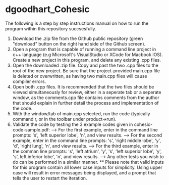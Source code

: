 # dgoodhart_Cohesic

The following is a step by step instructions manual on how to run the program within this repository succsesfully. 

1. Download the .zip file from the Github public repository (green "download" button on the right hand side of the Github screen).
2. Open a program that is capable of running a command line project in c++ language (e.g Microsoft's VisualStudio or XCode for Macbook IOS). Create a new project in this program, and delete any existing .cpp files. 
2. Open the downloaded .zip file. Copy and past the two .cpp files to the root of the new project. Be sure that the project-provided main.cpp file is deleted or overwritten, as having two main.cpp files will cause compiler errors. 
3. Open both .cpp files. It is recommended that the two files should be viewed simultaneously for review, either in a seperate tab or a seperate window, as the comments.cpp file contains comments from the author that should explain in further detail the process and implementation of the code. 
4. With the window/tab of main.cpp selected, run the code (typically command r, or in the toolbar under product->run). 
5. Validate the code by testing the 3 example codes given in cohesic-code-sample.pdf:
--> For the first example, enter in the command line prompts: 's', 'left superior lobe', 'n', and view results. 
--> For the second example, enter in the command line prompts: 's', 'right middle lobe', 'y', 'd', 'right lung', 'n', and view results.
--> For the third example, enter in the comman line prompts: 's', 'left atrium', 'y', 's', 'left superior lobe', 'y', 's', left inferior lobe', 'n', and view results.
--> Any other tests you wish to do can be performed in a similar manner. 
** Please note that valid inputs for this program contain all lower case inputs for simplicity. Using upper case will result in error messages being displayed, and a prompt that tells the user to restart the iteration. 
